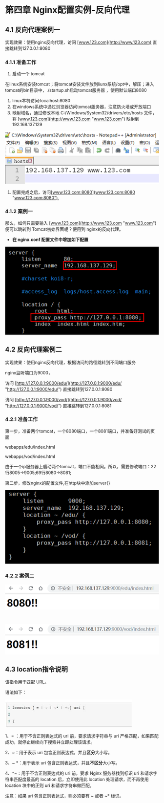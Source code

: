 # 第四章 Nginx配置实例-反向代理

## 4.1 反向代理案例一

实现效果：使用nginx反向代理，访问 [www.123.com](http://www.123.com) 直接跳转到127.0.0.1:8080

### 4.1.1 准备工作

1.  启动一个 tomcat

在linux系统安装tomcat；将tomcat安装文件放到liunx系统/opt中，解压；进入tomcat的bin目录中，./startup.sh启动tomcat服务器 ，使用默认端口8080

1.  linux本机访问:localhost:8080
2.  在windows系统中通过浏览器访问tomcat服务器，注意防火墙或开放端口
3.  映射域名，通过修改本地 C:/Windows/System32/drivers/etc/hosts 文件，将 [www.123.com](http://www.123.com "www.123.com") 映射到 192.168.137.129

![](image/image_11_7A9r9hcnVo.png)

1.  配置完成之后，访问[www.123.com:8080](www.123.com:8080 "www.123.com:8080") 

### 4.1.2 案例一

那么，如何只需要输入 [www.123.com](http://www.123.com "www.123.com") 便可以跳转到 Tomcat初始界面呢？便用到 nginx的反向代理。

-   **在 nginx.conf 配置文件中增加如下配置**

![](image/image_12_bphxum7v7T.png)

## 4.2 反向代理案例二

实现效果：使用nginx反向代理，根据访问的路径跳转到不同端口服务

nginx监听端口为9000，

访问 [http://127.0.0.1:9000/edu/](http://127.0.0.1:9000/edu/ "http://127.0.0.1:9000/edu/") 直接跳转到127.0.0.1:8080

访问 [http://127.0.0.1:9000/vod/](http://127.0.0.1:9000/vod/ "http://127.0.0.1:9000/vod/") 直接跳转到127.0.0.1:8081

### 4.2.1 准备工作

第一步，准备两个tomcat，一个8080端口，一个8081端口，并准备好测试的页面

webapps/edu/index.html

webapps/vod/index.html 

由于一个ip服务器上启动两个tomcat，端口不能相同。所以，需要修改端口：22行8005->9005;69行8080->8081;

第二步，修改nginx的配置文件,在http块中添加server{}

![](image/image_13_uax70w6DcD.png)

### 4.2.2 案例二

![](image/image_14_CDdlEVQB8V.png)

 

![](image/image_15_QbkcWSnS_r.png)

## 4.3 location指令说明

该指令用于匹配 URL。

语法如下：

![](image/image_1_B3-653IC03.jpeg)

1、= ：用于不含正则表达式的 uri 前，要求请求字符串与 uri 严格匹配，如果匹配成功，就停止继续向下搜索并立即处理该请求。

2、\~：用于表示 uri 包含正则表达式，并且**区分**大小写。

3、\~ \*：用于表示 uri 包含正则表达式，并且**不区分**大小写。

4、^\~：用于不含正则表达式的 uri 前，要求 Nginx 服务器找到标识 uri 和请求字符串匹配度最高的 location 后，立即使用此 location 处理请求，而不再使用 location 块中的正则 uri 和请求字符串做匹配。

注意：如果 uri 包含正则表达式，则必须要有 \~ 或者 \~\* 标识。
